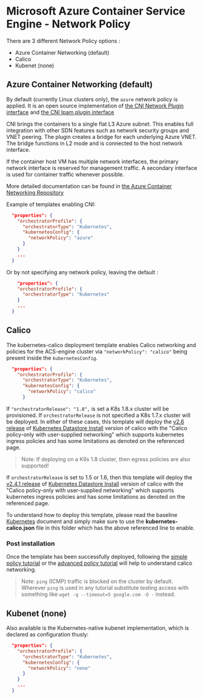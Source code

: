 # Microsoft Azure Container Service Engine - Network Policy

There are 3 different Network Policy options :

- Azure Container Networking (default)
- Calico
- Kubenet (none)

## Azure Container Networking (default)

By default (currently Linux clusters only), the `azure` network policy is applied. It is an open source implementation of [the CNI Network Plugin interface](https://github.com/containernetworking/cni/blob/master/SPEC.md) and [the CNI Ipam plugin interface](https://github.com/containernetworking/cni/blob/master/SPEC.md#ip-address-management-ipam-interface)

CNI brings the containers to a single flat L3 Azure subnet. This enables full integration with other SDN features such as network security groups and VNET peering. The plugin creates a bridge for each underlying Azure VNET. The bridge functions in L2 mode and is connected to the host network interface.

If the container host VM has multiple network interfaces, the primary network interface is reserved for management traffic. A secondary interface is used for container traffic whenever possible.

More detailed documentation can be found in [the Azure Container Networking Repository](https://github.com/Azure/azure-container-networking/tree/master/docs)

Example of templates enabling CNI:

```json
  "properties": {
    "orchestratorProfile": {
      "orchestratorType": "Kubernetes",
      "kubernetesConfig": {
        "networkPolicy": "azure"
      }
    }
    ...
  }
```

Or by not specifying any network policy, leaving the default :

```json
    "properties": {
    "orchestratorProfile": {
      "orchestratorType": "Kubernetes"
    }
    ...
  }
```

## Calico

The kubernetes-calico deployment template enables Calico networking and policies for the ACS-engine cluster via `"networkPolicy": "calico"` being present inside the `kubernetesConfig`.

```json
  "properties": {
    "orchestratorProfile": {
      "orchestratorType": "Kubernetes",
      "kubernetesConfig": {
        "networkPolicy": "calico"
      }
```

If `"orchestratorRelease": "1.8",` is set a K8s 1.8.x cluster will be provisioned.  If `orchestratorRelease` is not specified a K8s 1.7.x cluster will be deployed.  In either of these cases, this template will deploy the [v2.6 release](https://docs.projectcalico.org/v2.6/releases/) of [Kubernetes Datastore Install](https://docs.projectcalico.org/v2.6/getting-started/kubernetes/installation/hosted/kubernetes-datastore/) version of calico with the "Calico policy-only with user-supplied networking" which supports kubernetes ingress policies and has some limitations as denoted on the referenced page.  

> Note: If deploying on a K8s 1.8 cluster, then egress policies are also supported!

If `orchestratorRelease` is set to 1.5 or 1.6, then this template will deploy the [v2.4.1 release](https://github.com/projectcalico/calico/releases/tag/v2.4.1) of [Kubernetes Datastore Install](https://docs.projectcalico.org/v2.4/getting-started/kubernetes/installation/hosted/kubernetes-datastore/) version of calico with the "Calico policy-only with user-supplied networking" which supports kubernetes ingress policies and has some limitations as denoted on the referenced page.

To understand how to deploy this template, please read the baseline  [Kubernetes](../../docs/kubernetes.md) document and simply make sure to use the **kubernetes-calico.json** file in this folder which has the above referenced line to enable.

### Post installation

Once the template has been successfully deployed, following the [simple policy tutorial](https://docs.projectcalico.org/v2.6/getting-started/kubernetes/tutorials/simple-policy) or the [advanced policy tutorial](https://docs.projectcalico.org/v2.6/getting-started/kubernetes/tutorials/advanced-policy) will help to understand calico networking.

> Note: `ping` (ICMP) traffic is blocked on the cluster by default.  Wherever `ping` is used in any tutorial substitute testing access with something like `wget -q --timeout=5 google.com -O -` instead.

## Kubenet (none)

Also available is the Kubernetes-native kubenet implementation, which is declared as configuration thusly:

```json
  "properties": {
    "orchestratorProfile": {
      "orchestratorType": "Kubernetes",
      "kubernetesConfig": {
        "networkPolicy": "none"
      }
    }
    ...
  }
```